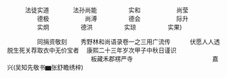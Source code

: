 <!-- { "loadSidebar": true } -->
　　　法徒实道　　　　法孙尚能
　　　　　实和　　　　　　尚莹
　　　　　德极　　　　　　尚溥
　　　　　德会　　　　　　际升
　　　　　实炯
　　　　　德洪
　　　　　实琼
　　　　　实果)

　　　　　同捐资敬刻
　　秀野林和尚语录卷一之三用广流传
　　　伏愿人人透脱生死关荐取衣中无价宝者
　康熙二十三年岁次甲子中秋日谨识
　　　　　　　　　　　　　　板藏禾郡楞严寺
　　　　　　　　　　　　　嘉兴(吴知先敬书▆张舒瞻绣梓)
